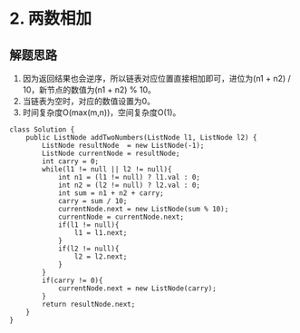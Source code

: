# 2. 两数相加

## 解题思路

1. 因为返回结果也会逆序，所以链表对应位置直接相加即可，进位为(n1 + n2) / 10，新节点的数值为(n1 + n2) % 10。
2. 当链表为空时，对应的数值设置为0。
3. 时间复杂度O(max(m,n))，空间复杂度O(1)。   

```
class Solution {
    public ListNode addTwoNumbers(ListNode l1, ListNode l2) {
        ListNode resultNode  = new ListNode(-1);
        ListNode currentNode = resultNode;
        int carry = 0;
        while(l1 != null || l2 != null){
            int n1 = (l1 != null) ? l1.val : 0;
            int n2 = (l2 != null) ? l2.val : 0;
            int sum = n1 + n2 + carry;
            carry = sum / 10;
            currentNode.next = new ListNode(sum % 10);
            currentNode = currentNode.next;
            if(l1 != null){
                l1 = l1.next;
            }
            if(l2 != null){
                l2 = l2.next;
            }
        }
        if(carry != 0){
            currentNode.next = new ListNode(carry);
        }
        return resultNode.next;
    }
}
```

